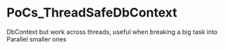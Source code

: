 # PoCs_ThreadSafeDbContext
DbContext but work across threads, useful when breaking a big task into Parallel smaller ones
